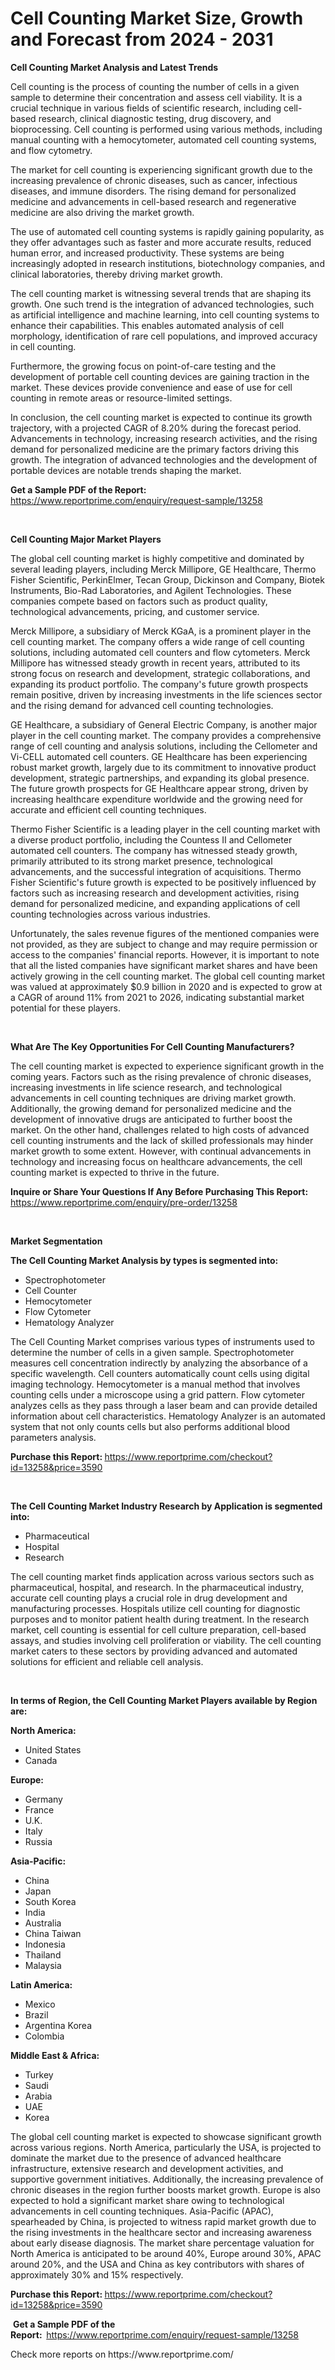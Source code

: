 <p><h1>Cell Counting Market Size, Growth and Forecast from 2024 - 2031</h1></p><p><strong>Cell Counting Market Analysis and Latest Trends</strong></p>
<p><p>Cell counting is the process of counting the number of cells in a given sample to determine their concentration and assess cell viability. It is a crucial technique in various fields of scientific research, including cell-based research, clinical diagnostic testing, drug discovery, and bioprocessing. Cell counting is performed using various methods, including manual counting with a hemocytometer, automated cell counting systems, and flow cytometry.</p><p>The market for cell counting is experiencing significant growth due to the increasing prevalence of chronic diseases, such as cancer, infectious diseases, and immune disorders. The rising demand for personalized medicine and advancements in cell-based research and regenerative medicine are also driving the market growth.</p><p>The use of automated cell counting systems is rapidly gaining popularity, as they offer advantages such as faster and more accurate results, reduced human error, and increased productivity. These systems are being increasingly adopted in research institutions, biotechnology companies, and clinical laboratories, thereby driving market growth.</p><p>The cell counting market is witnessing several trends that are shaping its growth. One such trend is the integration of advanced technologies, such as artificial intelligence and machine learning, into cell counting systems to enhance their capabilities. This enables automated analysis of cell morphology, identification of rare cell populations, and improved accuracy in cell counting.</p><p>Furthermore, the growing focus on point-of-care testing and the development of portable cell counting devices are gaining traction in the market. These devices provide convenience and ease of use for cell counting in remote areas or resource-limited settings.</p><p>In conclusion, the cell counting market is expected to continue its growth trajectory, with a projected CAGR of 8.20% during the forecast period. Advancements in technology, increasing research activities, and the rising demand for personalized medicine are the primary factors driving this growth. The integration of advanced technologies and the development of portable devices are notable trends shaping the market.</p></p>
<p><strong>Get a Sample PDF of the Report:&nbsp;</strong> <a href="https://www.reportprime.com/enquiry/request-sample/13258">https://www.reportprime.com/enquiry/request-sample/13258</a></p>
<p>&nbsp;</p>
<p><strong>Cell Counting Major Market Players</strong></p>
<p><p>The global cell counting market is highly competitive and dominated by several leading players, including Merck Millipore, GE Healthcare, Thermo Fisher Scientific, PerkinElmer, Tecan Group, Dickinson and Company, Biotek Instruments, Bio-Rad Laboratories, and Agilent Technologies. These companies compete based on factors such as product quality, technological advancements, pricing, and customer service.</p><p>Merck Millipore, a subsidiary of Merck KGaA, is a prominent player in the cell counting market. The company offers a wide range of cell counting solutions, including automated cell counters and flow cytometers. Merck Millipore has witnessed steady growth in recent years, attributed to its strong focus on research and development, strategic collaborations, and expanding its product portfolio. The company's future growth prospects remain positive, driven by increasing investments in the life sciences sector and the rising demand for advanced cell counting technologies.</p><p>GE Healthcare, a subsidiary of General Electric Company, is another major player in the cell counting market. The company provides a comprehensive range of cell counting and analysis solutions, including the Cellometer and Vi-CELL automated cell counters. GE Healthcare has been experiencing robust market growth, largely due to its commitment to innovative product development, strategic partnerships, and expanding its global presence. The future growth prospects for GE Healthcare appear strong, driven by increasing healthcare expenditure worldwide and the growing need for accurate and efficient cell counting techniques.</p><p>Thermo Fisher Scientific is a leading player in the cell counting market with a diverse product portfolio, including the Countess II and Cellometer automated cell counters. The company has witnessed steady growth, primarily attributed to its strong market presence, technological advancements, and the successful integration of acquisitions. Thermo Fisher Scientific's future growth is expected to be positively influenced by factors such as increasing research and development activities, rising demand for personalized medicine, and expanding applications of cell counting technologies across various industries.</p><p>Unfortunately, the sales revenue figures of the mentioned companies were not provided, as they are subject to change and may require permission or access to the companies' financial reports. However, it is important to note that all the listed companies have significant market shares and have been actively growing in the cell counting market. The global cell counting market was valued at approximately $0.9 billion in 2020 and is expected to grow at a CAGR of around 11% from 2021 to 2026, indicating substantial market potential for these players.</p></p>
<p>&nbsp;</p>
<p><strong>What Are The Key Opportunities For Cell Counting Manufacturers?</strong></p>
<p><p>The cell counting market is expected to experience significant growth in the coming years. Factors such as the rising prevalence of chronic diseases, increasing investments in life science research, and technological advancements in cell counting techniques are driving market growth. Additionally, the growing demand for personalized medicine and the development of innovative drugs are anticipated to further boost the market. On the other hand, challenges related to high costs of advanced cell counting instruments and the lack of skilled professionals may hinder market growth to some extent. However, with continual advancements in technology and increasing focus on healthcare advancements, the cell counting market is expected to thrive in the future.</p></p>
<p><strong>Inquire or Share Your Questions If Any Before Purchasing This Report:</strong> <a href="https://www.reportprime.com/enquiry/pre-order/13258">https://www.reportprime.com/enquiry/pre-order/13258</a></p>
<p>&nbsp;</p>
<p><strong>Market Segmentation</strong></p>
<p><strong>The Cell Counting Market Analysis by types is segmented into:</strong></p>
<p><ul><li>Spectrophotometer</li><li>Cell Counter</li><li>Hemocytometer</li><li>Flow Cytometer</li><li>Hematology Analyzer</li></ul></p>
<p><p>The Cell Counting Market comprises various types of instruments used to determine the number of cells in a given sample. Spectrophotometer measures cell concentration indirectly by analyzing the absorbance of a specific wavelength. Cell counters automatically count cells using digital imaging technology. Hemocytometer is a manual method that involves counting cells under a microscope using a grid pattern. Flow cytometer analyzes cells as they pass through a laser beam and can provide detailed information about cell characteristics. Hematology Analyzer is an automated system that not only counts cells but also performs additional blood parameters analysis.</p></p>
<p><strong>Purchase this Report:&nbsp;</strong><a href="https://www.reportprime.com/checkout?id=13258&price=3590">https://www.reportprime.com/checkout?id=13258&price=3590</a></p>
<p>&nbsp;</p>
<p><strong>The Cell Counting Market Industry Research by Application is segmented into:</strong></p>
<p><ul><li>Pharmaceutical</li><li>Hospital</li><li>Research</li></ul></p>
<p><p>The cell counting market finds application across various sectors such as pharmaceutical, hospital, and research. In the pharmaceutical industry, accurate cell counting plays a crucial role in drug development and manufacturing processes. Hospitals utilize cell counting for diagnostic purposes and to monitor patient health during treatment. In the research market, cell counting is essential for cell culture preparation, cell-based assays, and studies involving cell proliferation or viability. The cell counting market caters to these sectors by providing advanced and automated solutions for efficient and reliable cell analysis.</p></p>
<p>&nbsp;</p>
<p><strong>In terms of Region, the Cell Counting Market Players available by Region are:</strong></p>
<p>
    <p> <strong> North America: </strong>
        <ul>
            <li>United States</li>
            <li>Canada</li>
        </ul>
        </p> 
    <p> <strong> Europe: </strong>
        <ul>
            <li>Germany</li>
            <li>France</li>
            <li>U.K.</li>
            <li>Italy</li>
            <li>Russia</li>
        </ul>
        </p> 
    <p> <strong> Asia-Pacific: </strong>
        <ul>
            <li>China</li>
            <li>Japan</li>
            <li>South Korea</li>
            <li>India</li>
            <li>Australia</li>
            <li>China Taiwan</li>
            <li>Indonesia</li>
            <li>Thailand</li>
            <li>Malaysia</li>
        </ul>
        </p> 
    <p> <strong> Latin America: </strong>
        <ul>
            <li>Mexico</li>
            <li>Brazil</li>
            <li>Argentina Korea</li>
            <li>Colombia</li>
        </ul>
        </p> 
    <p> <strong> Middle East & Africa: </strong>
        <ul>
            <li>Turkey</li>
            <li>Saudi</li>
            <li>Arabia</li>
            <li>UAE</li>
            <li>Korea</li>
        </ul>
    </p>
    </p>
<p><p>The global cell counting market is expected to showcase significant growth across various regions. North America, particularly the USA, is projected to dominate the market due to the presence of advanced healthcare infrastructure, extensive research and development activities, and supportive government initiatives. Additionally, the increasing prevalence of chronic diseases in the region further boosts market growth. Europe is also expected to hold a significant market share owing to technological advancements in cell counting techniques. Asia-Pacific (APAC), spearheaded by China, is projected to witness rapid market growth due to the rising investments in the healthcare sector and increasing awareness about early disease diagnosis. The market share percentage valuation for North America is anticipated to be around 40%, Europe around 30%, APAC around 20%, and the USA and China as key contributors with shares of approximately 30% and 15% respectively.</p></p>
<p><strong>Purchase this Report: </strong><a href="https://www.reportprime.com/checkout?id=13258&price=3590">https://www.reportprime.com/checkout?id=13258&price=3590</a></p>
<p>&nbsp;<strong>Get a Sample PDF of the Report:&nbsp;&nbsp;</strong><a href="https://www.reportprime.com/enquiry/request-sample/13258">https://www.reportprime.com/enquiry/request-sample/13258</a></p>
<p><strong></strong></p>
<p>Check more reports on https://www.reportprime.com/</p>